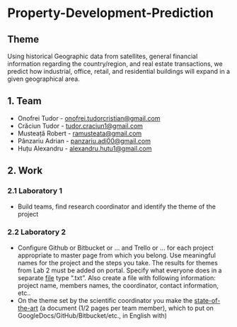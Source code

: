 # Property-Development-Prediction

## Theme

Using historical Geographic data from satellites, general financial information regarding the country/region, and real estate transactions, we predict how industrial, office, retail, and residential buildings will expand in a given geographical area.

## 1. Team
 * Onofrei Tudor - onofrei.tudorcristian@gmail.com
 * Crăciun Tudor - tudor.craciun1@gmail.com
 * Musteață Robert - ramusteata@gmail.com
 * Pânzariu Adrian - panzariu.adi00@gmail.com
 * Huțu Alexandru - alexandru.hutu1@gmail.com
 
## 2. Work 

### 2.1 Laboratory 1
 * Build teams, find research coordinator and identify the theme of the project

### 2.2 Laboratory 2
 * Configure Github or Bitbucket or ... and Trello or ... for each project appropriate to master page from which you belong. Use meaningful names for the project and the steps you take. The results for themes from Lab 2 must be added on portal. Specify what everyone does in a separate [file](/txt/lab2/responsibilities) type “.txt”. Also create a file with following information: project name, members names, the coordinator, contact information, etc..
 * On the theme set by the scientific coordinator you make the [state-of-the-art](/txt/lab2/state-of-the-art.txt) (a document (1/2 pages per team member), which to put on GoogleDocs/GitHub/Bitbucket/etc., in English with)